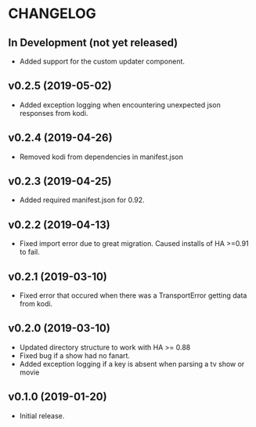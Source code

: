 # CHANGELOG

## In Development (not yet released)

- Added support for the custom updater component.

## v0.2.5 (2019-05-02)

- Added exception logging when encountering unexpected json responses from kodi.

## v0.2.4 (2019-04-26)

- Removed kodi from dependencies in manifest.json

## v0.2.3 (2019-04-25)

- Added required manifest.json for 0.92.

## v0.2.2 (2019-04-13)

- Fixed import error due to great migration.  Caused installs of HA >=0.91 to fail.

## v0.2.1 (2019-03-10)

- Fixed error that occured when there was a TransportError getting data from kodi.

## v0.2.0 (2019-03-10)

- Updated directory structure to work with HA >= 0.88
- Fixed bug if a show had no fanart.
- Added exception logging if a key is absent when parsing a tv show or movie

## v0.1.0 (2019-01-20)

- Initial release.

